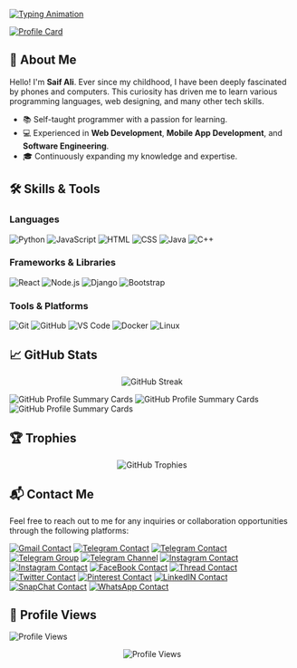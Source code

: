 [![Typing Animation](https://readme-typing-svg.herokuapp.com?font=Sofia&size=25&duration=2000&pause=1600&color=%F70000FF&center=true&vCenter=true&multiline=true&width=435&height=200&lines=Hello+My+self+Saif+Ali;Since+childhood%2C+my+mind+has+been;very+attracted+towards+phone+and;computer%2C+that's+why+I+learned;a+lot+of+programming+language;Web+Designing+and+many+more+things)](https://github.com/saifalisew1508)

[![Profile Card](https://github-stats-alpha.vercel.app/api?username=saifalisew1508&cc=22272e&tc=37BCF6&ic=fff&bc=0000)](https://github.com/saifalisew1508)

## 👋 About Me
Hello! I'm **Saif Ali**. Ever since my childhood, I have been deeply fascinated by phones and computers. This curiosity has driven me to learn various programming languages, web designing, and many other tech skills.

- 📚 Self-taught programmer with a passion for learning.
- 💻 Experienced in **Web Development**, **Mobile App Development**, and **Software Engineering**.
- 🎓 Continuously expanding my knowledge and expertise.

## 🛠️ Skills & Tools
### Languages
![Python](https://img.shields.io/badge/Python-3776AB?style=for-the-badge&logo=python&logoColor=white)
![JavaScript](https://img.shields.io/badge/JavaScript-F7DF1E?style=for-the-badge&logo=javascript&logoColor=black)
![HTML](https://img.shields.io/badge/HTML-E34F26?style=for-the-badge&logo=html5&logoColor=white)
![CSS](https://img.shields.io/badge/CSS-1572B6?style=for-the-badge&logo=css3&logoColor=white)
![Java](https://img.shields.io/badge/Java-007396?style=for-the-badge&logo=java&logoColor=white)
![C++](https://img.shields.io/badge/C++-00599C?style=for-the-badge&logo=cplusplus&logoColor=white)

### Frameworks & Libraries
![React](https://img.shields.io/badge/React-20232A?style=for-the-badge&logo=react&logoColor=61DAFB)
![Node.js](https://img.shields.io/badge/Node.js-339933?style=for-the-badge&logo=nodedotjs&logoColor=white)
![Django](https://img.shields.io/badge/Django-092E20?style=for-the-badge&logo=django&logoColor=white)
![Bootstrap](https://img.shields.io/badge/Bootstrap-7952B3?style=for-the-badge&logo=bootstrap&logoColor=white)

### Tools & Platforms
![Git](https://img.shields.io/badge/Git-F05032?style=for-the-badge&logo=git&logoColor=white)
![GitHub](https://img.shields.io/badge/GitHub-181717?style=for-the-badge&logo=github&logoColor=white)
![VS Code](https://img.shields.io/badge/VS%20Code-007ACC?style=for-the-badge&logo=visual-studio-code&logoColor=white)
![Docker](https://img.shields.io/badge/Docker-2496ED?style=for-the-badge&logo=docker&logoColor=white)
![Linux](https://img.shields.io/badge/Linux-FCC624?style=for-the-badge&logo=linux&logoColor=black)

## 📈 GitHub Stats
<p align="center">
  <img src="https://github-readme-streak-stats.herokuapp.com/?user=saifalisew1508&theme=tokyonight&ring=ffa200&fire=15f4ee&currStreakNum=a35eff&currStreakLabel=a35eff&sideLabels=4296f5&sideNums=4296f5&hide_border=true&background=00000000" alt="GitHub Streak">
</p>

![GitHub Profile Summary Cards](http://github-profile-summary-cards.vercel.app/api/cards/profile-details?username=saifalisew1508&theme=dracula)
![GitHub Profile Summary Cards](http://github-profile-summary-cards.vercel.app/api/cards/repos-per-language?username=saifalisew1508&theme=dracula)
![GitHub Profile Summary Cards](http://github-profile-summary-cards.vercel.app/api/cards/most-commit-language?username=saifalisew1508&theme=dracula)

## 🏆 Trophies
<p align="center">
  <img src="https://github-profile-trophy.vercel.app/?username=saifalisew1508&row=2&column=3&margin-w=8&margin-h=12&theme=dracula" alt="GitHub Trophies">
</p>

## 📬 Contact Me
Feel free to reach out to me for any inquiries or collaboration opportunities through the following platforms:

[![Gmail Contact](https://img.shields.io/badge/Gmail-Username_sachinsaif03@gmail.com-white?style=social&logo=gmail)](mailto:sachinsaif03@gmail.com)
[![Telegram Contact](https://img.shields.io/badge/Telegram-Username_@LostedPerson-white?style=social&logo=telegram)](https://telegram.dog/LostedPerson)
[![Telegram Contact](https://img.shields.io/badge/Telegram-Username_@DearSaif-white?style=social&logo=telegram)](https://telegram.dog/DearSaif)
[![Telegram Group](https://img.shields.io/badge/Telegram-Group_Username_@PublicSource__Chat-white?style=social&logo=telegram)](https://telegram.dog/PublicSource_Chat)
[![Telegram Channel](https://img.shields.io/badge/Telegram-Channel_Username_@BotXNews-white?style=social&logo=telegram)](https://telegram.dog/BotXNews)
[![Instagram Contact](https://img.shields.io/badge/Instagram-Username_@Saifaliopp-white?style=social&logo=instagram)](https://instagram.com/saifaliopp)
[![Instagram Contact](https://img.shields.io/badge/Instagram-Username_@saiffff2004-white?style=social&logo=instagram)](https://instagram.com/saiffff2005)
[![FaceBook Contact](https://img.shields.io/badge/FaceBook-Username_@saifalisew1508-white?style=social&logo=facebook)](https://facebook.com/saifalisew1508)
[![Thread Contact](https://img.shields.io/badge/Threads-Username_@saifalisew1508-white?style=social&logo=threads)](https://threads.com/saifalisew1508)
[![Twitter Contact](https://img.shields.io/badge/X-Username_@saifalisew1508-white?style=social&logo=x)](https://x.com/saifalisew1508)
[![Pinterest Contact](https://img.shields.io/badge/Pinterest-Username_@saifalisew1508-white?style=social&logo=pinterest)](https://pinterest.com/saifalisew1508)
[![LinkedIN Contact](https://img.shields.io/badge/LinkedIN-Username_@saifalisew1508-white?style=social&logo=linkedin)](https://www.linkedin.com/in/saifalisew1508/)
[![SnapChat Contact](https://img.shields.io/badge/SnapChat-Username_@saifaliopp-white?style=social&logo=snapchat)](http://snapchat.com/add/saifaliopp)
[![WhatsApp Contact](https://img.shields.io/badge/WhatsApp-Number_+919708973259-white?style=social&logo=whatsapp)](https://wa.me/919708973259?text=Hello%20Saif%2C%20%0AI%20saw%20your%20github%20on%20profile%20I%20need%20some%20help)

## 👀 Profile Views
![Profile Views](https://komarev.com/ghpvc/?username=saifalisew1508&style=for-the-badge)

<p align="center">
  <img src="https://profile-counter.glitch.me/{saifalisew1508}/count.svg" alt="Profile Views">
</p>
